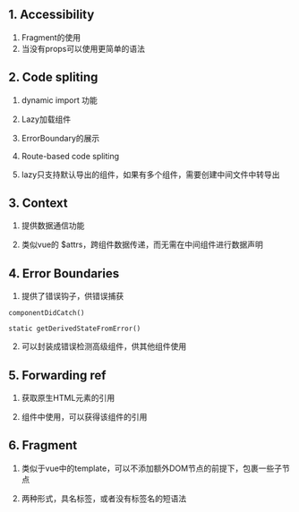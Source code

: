## 1. Accessibility

1. Fragment的使用
2. 当没有props可以使用更简单的语法

## 2. Code spliting

1. dynamic import 功能

2. Lazy加载组件

3. ErrorBoundary的展示

4. Route-based code spliting

5. lazy只支持默认导出的组件，如果有多个组件，需要创建中间文件中转导出

## 3. Context

1. 提供数据通信功能

2. 类似vue的 $attrs，跨组件数据传递，而无需在中间组件进行数据声明

## 4. Error Boundaries

1. 提供了错误钩子，供错误捕获
```
componentDidCatch()

static getDerivedStateFromError()
```

2. 可以封装成错误检测高级组件，供其他组件使用


## 5. Forwarding ref

1. 获取原生HTML元素的引用

2. 组件中使用，可以获得该组件的引用


## 6. Fragment

1. 类似于vue中的template，可以不添加额外DOM节点的前提下，包裹一些子节点

2. 两种形式，具名标签，或者没有标签名的短语法




